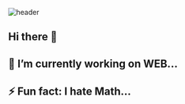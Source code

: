 ![header](https://capsule-render.vercel.app/api?type=waving&color=0:EEFF00,100:a82da8&height=300&section=header&text=Jimmy's%20profile&fontSize=70animation=fadeIn)
## Hi there 👋
## 🔭 I’m currently working on WEB...
## ⚡ Fun fact: I hate Math...
